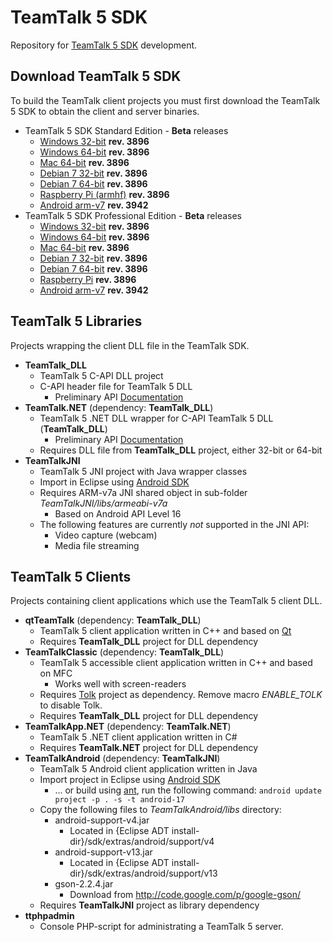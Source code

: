 # TeamTalk 5 SDK

Repository for [TeamTalk 5 SDK](http://www.bearware.dk/?page_id=393) development.

## Download TeamTalk 5 SDK

To build the TeamTalk client projects you must first download the
TeamTalk 5 SDK to obtain the client and server binaries.

* TeamTalk 5 SDK Standard Edition - **Beta** releases
  * [Windows 32-bit](http://bearware.dk/test/TeamTalk5SDK/v5.0.0.3896/tt5sdk_v5.0.0.3896_win32.zip) **rev. 3896**
  * [Windows 64-bit](http://bearware.dk/test/TeamTalk5SDK/v5.0.0.3896/tt5sdk_v5.0.0.3896_win64.zip) **rev. 3896**
  * [Mac 64-bit](http://bearware.dk/test/TeamTalk5SDK/v5.0.0.3896/tt5sdk_v5.0.0.3896_macos_x86_64.tar.gz) **rev. 3896**
  * [Debian 7 32-bit](http://bearware.dk/test/TeamTalk5SDK/v5.0.0.3896/tt5sdk_v5.0.0.3896_debian7_i386.tar.gz) **rev. 3896**
  * [Debian 7 64-bit](http://bearware.dk/test/TeamTalk5SDK/v5.0.0.3896/tt5sdk_v5.0.0.3896_debian7_x86_64.tar.gz) **rev. 3896**
  * [Raspberry Pi (armhf)](http://bearware.dk/test/TeamTalk5SDK/v5.0.0.3896/tt5sdk_v5.0.0.3896_raspbian_armhf.tar.gz) **rev. 3896**
  * [Android arm-v7](http://bearware.dk/test/TeamTalk5SDK/v5.0.0.3942/tt5sdk_v5.0.0.3942_android_armv7a.tar.gz)  **rev. 3942**
* TeamTalk 5 SDK Professional Edition - **Beta** releases
  * [Windows 32-bit](http://bearware.dk/test/TeamTalk5SDK/v5.0.0.3896/tt5prosdk_v5.0.0.3896_win32.zip)  **rev. 3896**
  * [Windows 64-bit](http://bearware.dk/test/TeamTalk5SDK/v5.0.0.3896/tt5prosdk_v5.0.0.3896_win64.zip)  **rev. 3896**
  * [Mac 64-bit](http://bearware.dk/test/TeamTalk5SDK/v5.0.0.3896/tt5prosdk_v5.0.0.3896_debian7_i386.tar.gz) **rev. 3896**
  * [Debian 7 32-bit](http://bearware.dk/test/TeamTalk5SDK/v5.0.0.3896/tt5prosdk_v5.0.0.3896_debian7_i386.tar.gz) **rev. 3896**
  * [Debian 7 64-bit](http://bearware.dk/test/TeamTalk5SDK/v5.0.0.3896/tt5prosdk_v5.0.0.3896_debian7_x86_64.tar.gz) **rev. 3896**
  * [Raspberry Pi](http://bearware.dk/test/TeamTalk5SDK/v5.0.0.3896/tt5prosdk_v5.0.0.3896_raspbian_armhf.tar.gz) **rev. 3896**
  * [Android arm-v7](http://bearware.dk/test/TeamTalk5SDK/v5.0.0.3942/tt5prosdk_v5.0.0.3942_android_armv7a.tar.gz)  **rev. 3942**

## TeamTalk 5 Libraries
Projects wrapping the client DLL file in the TeamTalk SDK.
* **TeamTalk_DLL**
  * TeamTalk 5 C-API DLL project 
  * C-API header file for TeamTalk 5 DLL
    * Preliminary API [Documentation](http://bearware.dk/test/TeamTalk5SDK/v5.0.0.3896/docs/C-API/)
* **TeamTalk.NET** (dependency: **TeamTalk_DLL**)
  * TeamTalk 5 .NET DLL wrapper for C-API TeamTalk 5 DLL (**TeamTalk_DLL**)
    * Preliminary API [Documentation](http://bearware.dk/test/TeamTalk5SDK/v5.0.0.3896/docs/NET/)
  * Requires DLL file from **TeamTalk_DLL** project, either 32-bit or 64-bit
* **TeamTalkJNI**
  * TeamTalk 5 JNI project with Java wrapper classes
  * Import in Eclipse using [Android SDK](http://developer.android.com/sdk/index.html)
  * Requires ARM-v7a JNI shared object in sub-folder *TeamTalkJNI/libs/armeabi-v7a*
    * Based on Android API Level 16
  * The following features are currently *not* supported in the JNI API:
    * Video capture (webcam)
    * Media file streaming

## TeamTalk 5 Clients
Projects containing client applications which use the TeamTalk 5 client DLL.
* **qtTeamTalk** (dependency: **TeamTalk_DLL**)
  * TeamTalk 5 client application written in C++ and based on [Qt](http://www.qt-project.org)
  * Requires **TeamTalk_DLL** project for DLL dependency
* **TeamTalkClassic** (dependency: **TeamTalk_DLL**)
  * TeamTalk 5 accessible client application written in C++ and based on MFC
    * Works well with screen-readers
  * Requires [Tolk](https://github.com/dkager/tolk) project as dependency. Remove macro *ENABLE_TOLK* to disable Tolk.
  * Requires **TeamTalk_DLL** project for DLL dependency
* **TeamTalkApp.NET** (dependency: **TeamTalk.NET**)
  * TeamTalk 5 .NET client application written in C#
  * Requires **TeamTalk.NET** project for DLL dependency
* **TeamTalkAndroid** (dependency: **TeamTalkJNI**)
  * TeamTalk 5 Android client application written in Java
  * Import project in Eclipse using [Android SDK](http://developer.android.com/sdk/index.html)
    * ... or build using [ant](http://ant.apache.org), run the following command: ```android update project -p . -s -t android-17```
  * Copy the following files to *TeamTalkAndroid/libs* directory:
    * android-support-v4.jar
      * Located in {Eclipse ADT install-dir}/sdk/extras/android/support/v4
    * android-support-v13.jar
      * Located in {Eclipse ADT install-dir}/sdk/extras/android/support/v13
    * gson-2.2.4.jar
      * Download from http://code.google.com/p/google-gson/
  * Requires **TeamTalkJNI** project as library dependency
* **ttphpadmin**
  * Console PHP-script for administrating a TeamTalk 5 server.

